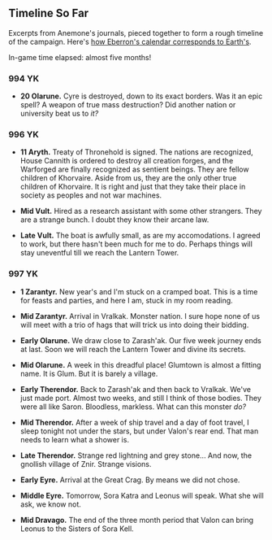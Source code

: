 ## Timeline So Far

Excerpts from Anemone's journals, pieced together to form a rough timeline of the campaign. Here's [how Eberron's calendar corresponds to Earth's](https://sagas-of-eberron.obsidianportal.com/wikis/eberron-calendar).

In-game time elapsed: almost five months!

### 994 YK

- **20 Olarune.** Cyre is destroyed, down to its exact borders. Was it an epic spell? A weapon of true mass destruction? Did another nation or university beat us to _it?_

### 996 YK
- **11 Aryth.** Treaty of Thronehold is signed. The nations are recognized, House Cannith is ordered to destroy all creation forges, and the Warforged are finally recognized as sentient beings. They are fellow children of Khorvaire. Aside from us, they are the only other true children of Khorvaire. It is right and just that they take their place in society as peoples and not war machines.

- **Mid Vult.** Hired as a research assistant with some other strangers. They are a strange bunch. I doubt they know their arcane law.
- **Late Vult.** The boat is awfully small, as are my accomodations. I agreed to work, but there hasn't been much for me to do. Perhaps things will stay uneventful till we reach the Lantern Tower.

### 997 YK

- **1 Zarantyr.** New year's and I'm stuck on a cramped boat. This is a time for feasts and parties, and here I am, stuck in my room reading.
- **Mid Zarantyr.** Arrival in Vralkak. Monster nation. I sure hope none of us will meet with a trio of hags that will trick us into doing their bidding.

- **Early Olarune.** We draw close to Zarash'ak. Our five week journey ends at last. Soon we will reach the Lantern Tower and divine its secrets.
- **Mid Olarune.** A week in this dreadful place! Glumtown is almost a fitting name. It is Glum. But it is barely a village.

- **Early Therendor.** Back to Zarash'ak and then back to Vralkak. We've just made port. Almost two weeks, and still I think of those bodies. They were all like Saron. Bloodless, markless. What can this monster _do?_
- **Mid Therendor.** After a week of ship travel and a day of foot travel, I sleep tonight not under the stars, but under Valon's rear end. That man needs to learn what a shower is.
- **Late Therendor.** Strange red lightning and grey stone... And now, the gnollish village of Znir. Strange visions.

- **Early Eyre.** Arrival at the Great Crag. By means we did not chose.
- **Middle Eyre.** Tomorrow, Sora Katra and Leonus will speak. What she will ask, we know not.

- **Mid Dravago.** The end of the three month period that Valon can bring Leonus to the Sisters of Sora Kell.
